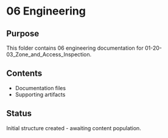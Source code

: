 # 06 Engineering

## Purpose
This folder contains 06 engineering documentation for 01-20-03_Zone_and_Access_Inspection.

## Contents
- Documentation files
- Supporting artifacts

## Status
Initial structure created - awaiting content population.

